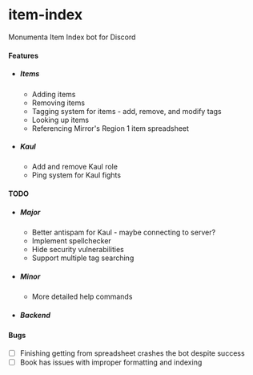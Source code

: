 # item-index
Monumenta Item Index bot for Discord

#### Features
* ##### Items
    * Adding items
    * Removing items
    * Tagging system for items - add, remove, and modify tags
    * Looking up items
    * Referencing Mirror's Region 1 item spreadsheet

* ##### Kaul
    * Add and remove Kaul role
    * Ping system for Kaul fights


#### TODO
* ##### Major
    * Better antispam for Kaul - maybe connecting to server?
    * Implement spellchecker
    * Hide security vulnerabilities
    * Support multiple tag searching

* ##### Minor
    * More detailed help commands

* ##### Backend


#### Bugs

- [ ] Finishing getting from spreadsheet crashes the bot despite success
- [ ] Book has issues with improper formatting and indexing
